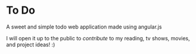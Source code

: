 To Do
====

A sweet and simple todo web application made using angular.js

I will open it up to the public to _contribute_ to my reading, tv shows, movies, and project ideas! :)
